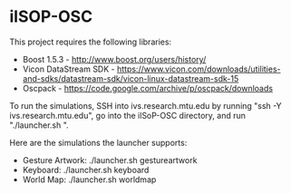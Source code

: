 # ilSOP-OSC
This project requires the following libraries:

  * Boost 1.5.3 - http://www.boost.org/users/history/
  * Vicon DataStream SDK - https://www.vicon.com/downloads/utilities-and-sdks/datastream-sdk/vicon-linux-datastream-sdk-15
  * Oscpack - https://code.google.com/archive/p/oscpack/downloads

To run the simulations, SSH into ivs.research.mtu.edu by running "ssh -Y ivs.research.mtu.edu", go into the ilSoP-OSC directory, and run "./launcher.sh <name>".

Here are the simulations the launcher supports:
  - Gesture Artwork: ./launcher.sh gestureartwork
  - Keyboard: ./launcher.sh keyboard
  - World Map: ./launcher.sh worldmap
